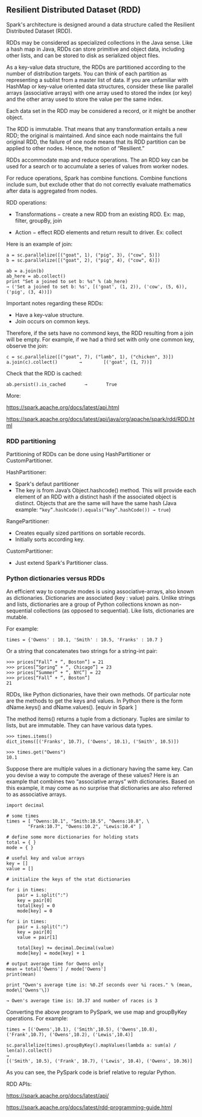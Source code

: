 ## Resilient Distributed Dataset (RDD)

Spark's architecture is designed around a data structure called the
Resilient Distributed Dataset (RDD).

RDDs may be considered as specialized collections in the Java sense.
Like a hash map in Java, RDDs can store primitive and object data,
including other lists, and can be stored to disk as serialized object
files.

As a key-value data structure, the RDDs are partitioned according to the
number of distribution targets. You can think of each partition as
representing a sublist from a master list of data. If you are unfamiliar
with HashMap or key-value oriented data structures, consider these like
parallel arrays (associative arrays) with one array used to stored the
index (or key) and the other array used to store the value per the same
index.

Each data set in the RDD may be considered a record, or it might be
another object.

The RDD is immutable. That means that any transformation entails a new
RDD; the original is maintained. And since each node maintains the full
original RDD, the failure of one node means that its RDD partition can
be applied to other nodes. Hence, the notion of “Resilient.”

RDDs accommodate map and reduce operations. The an RDD key can be used
for a search or to accumulate a series of values from worker nodes. 

For reduce operations, Spark has combine functions. Combine functions
include sum, but exclude other that do not correctly evaluate
mathematics after data is aggregated from nodes. 

RDD operations:

- Transformations − create a new RDD from an existing RDD. Ex: map,
filter, groupBy, join

- Action − effect RDD elements and return result to driver. Ex: collect

Here is an example of join:
```
a = sc.parallelize([("goat", 1), ("pig", 3), ("cow", 5)])
b = sc.parallelize([("goat", 2), ("pig", 4), ("cow", 6)])

ab = a.join(b)
ab_here = ab.collect()
print "Set a joined to set b: %s" % (ab_here)
→ ('Set a joined to set b: %s', [('goat', (1, 2)), ('cow', (5, 6)),
('pig', (3, 4))])
```
Important notes regarding these RDDs: 

- Have a key-value structure. 
- Join occurs on common keys. 

Therefore, if the sets have no commond keys, the RDD resulting from a
join will be empty. For example, if we had a third set with only one
common key, observe the join:
```
c = sc.parallelize([("goat", 7), ("lamb", 1), ("chicken", 3)])
a.join(c).collect()        →        [('goat', (1, 7))]
```
Check that the RDD is cached:
```
ab.persist().is_cached       →       True
```
More:


<https://spark.apache.org/docs/latest/api.html>

<https://spark.apache.org/docs/latest/api/java/org/apache/spark/rdd/RDD.html>

### RDD partitioning

Partitioning of RDDs can be done using HashPartitioner or
CustomPartitioner.

HashPartitioner:

- Spark's defaut partitioner
- The key is from Java’s Object.hashcode() method. This will provide
each element of an RDD with a distinct hash if the associated object is
distinct. Objects that are the same will have the same hash (Java
example: `“key”.hashCode().equals(“key”.hashCode()) → true`)

RangePartitioner:

- Creates equally sized partitions on sortable records.
- Initially sorts according key. 

CustomPartitioner:

- Just extend Spark's Partitioner class.

### Python dictionaries versus RDDs

An efficient way to compute modes is using associative-arrays, also
known as dictionaries. Dictionaries are associated (key : value) pairs.
Unlike strings and lists, dictionaries are a group of Python collections
known as non-sequential collections (as opposed to sequential). Like
lists, dictionaries are mutable.

For example:
```
times = {'Owens' : 10.1, 'Smith' : 10.5, 'Franks' : 10.7 }
```
Or a string that concatenates two strings for a string-int pair:
```
>>> prices[“Fall” + “, Boston”] = 21
>>> prices[“Spring” + “, Chicago”] = 23
>>> prices[“Summer” + “, NYC”] = 22
>>> prices[“Fall” + “, Boston”] 
21
```
RDDs, like Python dictionaries, have their own methods. Of particular
note are the methods to get the keys and values. In Python there is the
form dName.keys() and dName.values(). \[equiv in Spark \]

The method items() returns a tuple from a dictionary. Tuples are similar
to lists, but are immutable. They can have various data types.    
```
>>> times.items()
dict_items([('Franks', 10.7), ('Owens', 10.1), ('Smith', 10.5)]) 

>>> times.get("Owens") 
10.1 
```
Suppose there are multiple values in a dictionary having the same key.
Can you devise a way to compute the average of these values? Here is an
example that combines two “associative arrays” with dictionaries. Based
on this example, it may come as no surprise that dictionaries are also
referred to as associative arrays.

```
import decimal 

# some times 
times = [ "Owens:10.1", "Smith:10.5", "Owens:10.8", \
        "Frank:10.7", "Owens:10.2", "Lewis:10.4" ]   

# define some more dictionaries for holding stats 
total = { } 
mode = { }

# useful key and value arrays 
key = [] 
value = [] 

# initialize the keys of the stat dictionaries 

for i in times: 
    pair = i.split(":") 
    key = pair[0] 
    total[key] = 0 
    mode[key] = 0 

for i in times:
    pair = i.split(":")        
    key = pair[0]              
    value = pair[1]              

    total[key] += decimal.Decimal(value)            
    mode[key] = mode[key] + 1 

# output average time for Owens only 
mean = total['Owens'] / mode['Owens'] 
print(mean) 

print "Owen's average time is: %0.2f seconds over %i races." % (mean, mode\['Owens'\])  

→ Owen's average time is: 10.37 and number of races is 3
```
Converting the above program to PySpark, we use map and groupByKey
operations. For example:
```
times = [('Owens',10.1), ('Smith',10.5), ('Owens',10.8), ('Frank',10.7), ('Owens',10.2), ('Lewis',10.4)]

sc.parallelize(times).groupByKey().mapValues(lambda a: sum(a) / len(a)).collect()
→
[('Smith', 10.5), ('Frank', 10.7), ('Lewis', 10.4), ('Owens', 10.36)]
```
As you can see, the PySpark code is brief relative to regular Python.

RDD APIs:

<https://spark.apache.org/docs/latest/api/>

<https://spark.apache.org/docs/latest/rdd-programming-guide.html>
